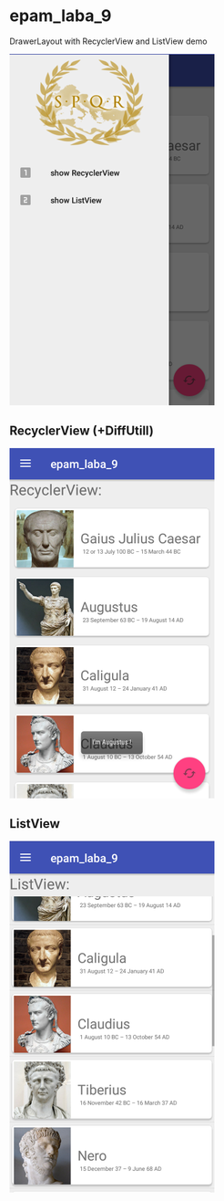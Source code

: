 # epam_laba_9
DrawerLayout with RecyclerView and ListView demo

<img alt="drawerlayout" src="img/img_1.png">

## RecyclerView (+DiffUtill)
<img alt="recyclerView" src="img/img_2.png">

## ListView
<img alt="listView" src="img/img_3.png">
